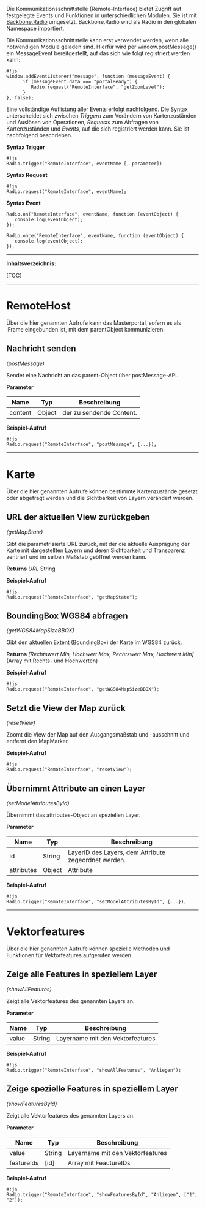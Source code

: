 Die Kommunikationsschnittstelle (Remote-Interface) bietet Zugriff auf festgelegte Events und Funktionen in unterschiedlichen Modulen. Sie ist mit [Backbone.Radio](https://github.com/marionettejs/backbone.radio) umgesetzt. Backbone.Radio wird als Radio in den globalen Namespace importiert.

Die Kommunikationsschnittstelle kann erst verwendet werden, wenn alle notwendigen Module geladen sind. Hierfür wird per window.postMessage() ein MessageEvent bereitgestellt, auf das sich wie folgt registriert werden kann:

```
#!js
window.addEventListener("message", function (messageEvent) {
      if (messageEvent.data === "portalReady") {
         Radio.request("RemoteInterface", "getZoomLevel");
      }
}, false);

```

Eine vollständige Auflistung aller Events erfolgt nachfolgend. Die Syntax unterscheidet sich zwischen *Triggern* zum Verändern von Kartenzuständen und Auslösen von Operationen, *Requests* zum Abfragen von Kartenzuständen und *Events*, auf die sich registriert werden kann. Sie ist nachfolgend beschrieben.


**Syntax Trigger**
```
#!js
Radio.trigger("RemoteInterface", eventName [, parameter])
```

**Syntax Request**
```
#!js
Radio.request("RemoteInterface", eventName);
```

**Syntax Event**
```
Radio.on("RemoteInterface", eventName, function (eventObject) {
   console.log(eventObject);
});

Radio.once("RemoteInterface", eventName, function (eventObject) {
   console.log(eventObject);
});
```

---
**Inhaltsverzeichnis:**

[TOC]

---
# **RemoteHost**

Über die hier genannten Aufrufe kann das Masterportal, sofern es als iFrame eingebunden ist, mit dem parentObject kommunizieren.

## Nachricht senden
*(postMessage)*

Sendet eine Nachricht an das parent-Object über postMessage-API.

**Parameter**

|Name|Typ|Beschreibung|
|----|---|------------|
|content|Object|der zu sendende Content.|

**Beispiel-Aufruf**
```
#!js
Radio.request("RemoteInterface", "postMessage", {...});
```

---
# **Karte**

Über die hier genannten Aufrufe können bestimmte Kartenzustände gesetzt oder abgefragt werden und die Sichtbarkeit von Layern verändert werden.

## URL der aktuellen View zurückgeben
*(getMapState)*

Gibt die parametrisierte URL zurück, mit der die aktuelle Ausprägung der Karte mit dargestellten Layern und deren Sichtbarkeit und Transparenz zentriert und im selben Maßstab geöffnet werden kann.


**Returns** *URL* String


**Beispiel-Aufruf**
```
#!js
Radio.request("RemoteInterface", "getMapState");
```

## BoundingBox WGS84 abfragen
*(getWGS84MapSizeBBOX)*

Gibt den aktuellen Extent (BoundingBox) der Karte im WGS84 zurück.


**Returns** *[Rechtswert Min, Hochwert Max, Rechtswert Max, Hochwert Min]* (Array mit Rechts- und Hochwerten)


**Beispiel-Aufruf**
```
#!js
Radio.request("RemoteInterface", "getWGS84MapSizeBBOX");
```

## Setzt die View der Map zurück
*(resetView)*

Zoomt die View der Map auf den Ausgangsmaßstab und -ausschnitt und entfernt den MapMarker.

**Beispiel-Aufruf**
```
#!js
Radio.request("RemoteInterface", "resetView");
```

## Übernimmt Attribute an einen Layer
*(setModelAttributesById)*

Übernimmt das attributes-Object an speziellen Layer.

**Parameter**

|Name|Typ|Beschreibung|
|----|---|------------|
|id|String|LayerID des Layers, dem Attribute zegeordnet werden.|
|attributes|Object|Attribute|


**Beispiel-Aufruf**
```
#!js
Radio.trigger("RemoteInterface", "setModelAttributesById", {...});
```

---
# **Vektorfeatures**

Über die hier genannten Aufrufe können spezielle Methoden und Funktionen für Vektorfeatures aufgerufen werden.

## Zeige alle Features in speziellem Layer
*(showAllFeatures)*

Zeigt alle Vektorfeatures des genannten Layers an.

**Parameter**

|Name|Typ|Beschreibung|
|----|---|------------|
|value|String|Layername mit den Vektorfeatures|


**Beispiel-Aufruf**
```
#!js
Radio.trigger("RemoteInterface", "showAllFeatures", "Anliegen");
```

## Zeige spezielle Features in speziellem Layer
*(showFeaturesById)*

Zeigt alle Vektorfeatures des genannten Layers an.

**Parameter**

|Name|Typ|Beschreibung|
|----|---|------------|
|value|String|Layername mit den Vektorfeatures|
|featureIds|[id]|Array mit FeautureIDs|


**Beispiel-Aufruf**
```
#!js
Radio.trigger("RemoteInterface", "showFeaturesById", "Anliegen", ["1", "2"]);
```

